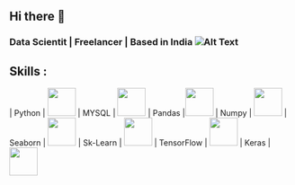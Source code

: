 ## Hi there 👋

### Data Scientit | Freelancer  |    Based in India ![Alt Text](https://flagcdn.com/16x12/in.png "India")
### 

## Skills :
| Python | <img src="https://cdn.svgporn.com/logos/python.svg" width="50" height="50"> 
| MYSQL | <img src="https://cdn.svgporn.com/logos/mysql.svg" width="50" height="50">
| Pandas |<img src="https://upload.wikimedia.org/wikipedia/commons/thumb/e/ed/Pandas_logo.svg/1200px-Pandas_logo.svg.png" width="50" height="50">
| Numpy | <img src="https://cdn.svgporn.com/logos/numpy.svg" width="50" height="50">
| Seaborn | <img src="https://cdn.svgporn.com/logos/seaborn.svg" width="50" height="50">
| Sk-Learn | <img src="https://cdn.svgporn.com/logos/scikit-learn.svg" width="50" height="50">
| TensorFlow | <img src="https://cdn.svgporn.com/logos/tensorflow.svg" width="50" height="50">
| Keras | <img src="https://upload.wikimedia.org/wikipedia/commons/thumb/a/ae/Keras_logo.svg/1200px-Keras_logo.svg.png" width="50" height="50">





<!--
<img src="https://cdn.svgporn.com/logos/docker-icon.svg" width="50" height="50">
<img src="https://cdn.svgporn.com/logos/hadoop.svg" width="50" height="50">
<img src="https://cdn.svgporn.com/logos/machine-learning.svg" width="50" height="50">
<img src="https://cdn.svgporn.com/logos/deep-learning.svg" width="50" height="50">
<img src="https://cdn.svgporn.com/logos/natural-language-processing.svg" width="50" height="50">
<img src="https://cdn.svgporn.com/logos/apache-spark.svg" width="50" height="50">
<img src="https://cdn.svgporn.com/logos/scipy.svg" width="50" height="50">
<img src="https://cdn.svgporn.com/logos/autocad.svg" width="50" height="50">
<img src="https://cdn.svgporn.com/logos/solidworks.svg" width="50" height="50">
<img src="https://cdn.svgporn.com/logos/microsoft-excel.svg" width="50" height="50">
**Amritrajdubey/Amritrajdubey** is a ✨ _special_ ✨ repository because its `README.md` (this file) appears on your GitHub profile.

Here are some ideas to get you started:
- 🔭 I’m currently working on ...
- 🌱 I’m currently learning ...
- 👯 I’m looking to collaborate on ...
- 🤔 I’m looking for help with ...
- 💬 Ask me about ...
- 📫 How to reach me: ...
- 😄 Pronouns: ...
- ⚡ Fun fact: ...
-->
